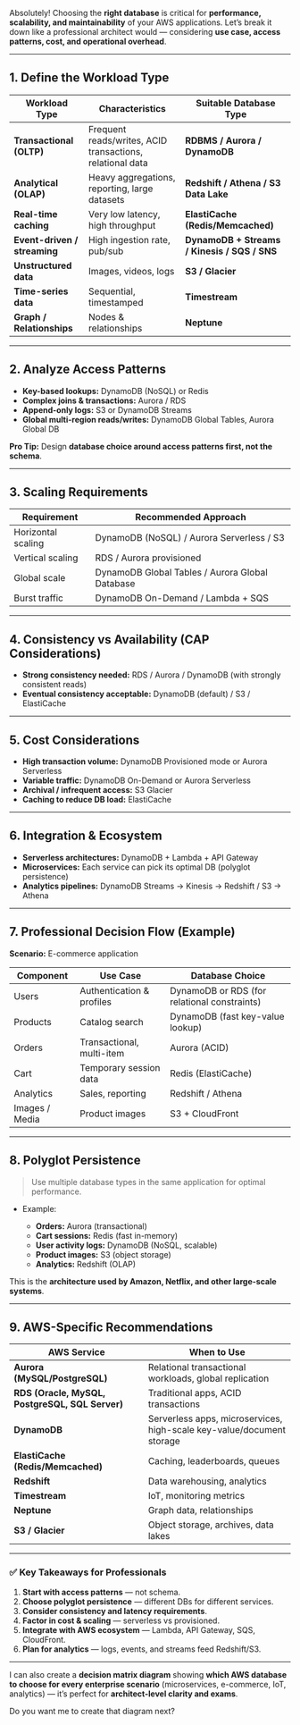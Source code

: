 Absolutely! Choosing the **right database** is critical for **performance, scalability, and maintainability** of your AWS applications. Let’s break it down like a professional architect would — considering **use case, access patterns, cost, and operational overhead**.

---

## **1. Define the Workload Type**

| Workload Type                | Characteristics                                           | Suitable Database Type                       |
| ---------------------------- | --------------------------------------------------------- | -------------------------------------------- |
| **Transactional (OLTP)**     | Frequent reads/writes, ACID transactions, relational data | **RDBMS / Aurora / DynamoDB**                |
| **Analytical (OLAP)**        | Heavy aggregations, reporting, large datasets             | **Redshift / Athena / S3 Data Lake**         |
| **Real-time caching**        | Very low latency, high throughput                         | **ElastiCache (Redis/Memcached)**            |
| **Event-driven / streaming** | High ingestion rate, pub/sub                              | **DynamoDB + Streams / Kinesis / SQS / SNS** |
| **Unstructured data**        | Images, videos, logs                                      | **S3 / Glacier**                             |
| **Time-series data**         | Sequential, timestamped                                   | **Timestream**                               |
| **Graph / Relationships**    | Nodes & relationships                                     | **Neptune**                                  |

---

## **2. Analyze Access Patterns**

* **Key-based lookups:** DynamoDB (NoSQL) or Redis
* **Complex joins & transactions:** Aurora / RDS
* **Append-only logs:** S3 or DynamoDB Streams
* **Global multi-region reads/writes:** DynamoDB Global Tables, Aurora Global DB

**Pro Tip:** Design **database choice around access patterns first, not the schema**.

---

## **3. Scaling Requirements**

| Requirement        | Recommended Approach                            |
| ------------------ | ----------------------------------------------- |
| Horizontal scaling | DynamoDB (NoSQL) / Aurora Serverless / S3       |
| Vertical scaling   | RDS / Aurora provisioned                        |
| Global scale       | DynamoDB Global Tables / Aurora Global Database |
| Burst traffic      | DynamoDB On-Demand / Lambda + SQS               |

---

## **4. Consistency vs Availability (CAP Considerations)**

* **Strong consistency needed:** RDS / Aurora / DynamoDB (with strongly consistent reads)
* **Eventual consistency acceptable:** DynamoDB (default) / S3 / ElastiCache

---

## **5. Cost Considerations**

* **High transaction volume:** DynamoDB Provisioned mode or Aurora Serverless
* **Variable traffic:** DynamoDB On-Demand or Aurora Serverless
* **Archival / infrequent access:** S3 Glacier
* **Caching to reduce DB load:** ElastiCache

---

## **6. Integration & Ecosystem**

* **Serverless architectures:** DynamoDB + Lambda + API Gateway
* **Microservices:** Each service can pick its optimal DB (polyglot persistence)
* **Analytics pipelines:** DynamoDB Streams → Kinesis → Redshift / S3 → Athena

---

## **7. Professional Decision Flow (Example)**

**Scenario:** E-commerce application

| Component      | Use Case                  | Database Choice                              |
| -------------- | ------------------------- | -------------------------------------------- |
| Users          | Authentication & profiles | DynamoDB or RDS (for relational constraints) |
| Products       | Catalog search            | DynamoDB (fast key-value lookup)             |
| Orders         | Transactional, multi-item | Aurora (ACID)                                |
| Cart           | Temporary session data    | Redis (ElastiCache)                          |
| Analytics      | Sales, reporting          | Redshift / Athena                            |
| Images / Media | Product images            | S3 + CloudFront                              |

---

## **8. Polyglot Persistence**

> Use multiple database types in the same application for optimal performance.

* Example:

  * **Orders:** Aurora (transactional)
  * **Cart sessions:** Redis (fast in-memory)
  * **User activity logs:** DynamoDB (NoSQL, scalable)
  * **Product images:** S3 (object storage)
  * **Analytics:** Redshift (OLAP)

This is the **architecture used by Amazon, Netflix, and other large-scale systems**.

---

## **9. AWS-Specific Recommendations**

| AWS Service                                     | When to Use                                                           |
| ----------------------------------------------- | --------------------------------------------------------------------- |
| **Aurora (MySQL/PostgreSQL)**                   | Relational transactional workloads, global replication                |
| **RDS (Oracle, MySQL, PostgreSQL, SQL Server)** | Traditional apps, ACID transactions                                   |
| **DynamoDB**                                    | Serverless apps, microservices, high-scale key-value/document storage |
| **ElastiCache (Redis/Memcached)**               | Caching, leaderboards, queues                                         |
| **Redshift**                                    | Data warehousing, analytics                                           |
| **Timestream**                                  | IoT, monitoring metrics                                               |
| **Neptune**                                     | Graph data, relationships                                             |
| **S3 / Glacier**                                | Object storage, archives, data lakes                                  |

---

### ✅ Key Takeaways for Professionals

1. **Start with access patterns** — not schema.
2. **Choose polyglot persistence** — different DBs for different services.
3. **Consider consistency and latency requirements**.
4. **Factor in cost & scaling** — serverless vs provisioned.
5. **Integrate with AWS ecosystem** — Lambda, API Gateway, SQS, CloudFront.
6. **Plan for analytics** — logs, events, and streams feed Redshift/S3.

---

I can also create a **decision matrix diagram** showing **which AWS database to choose for every enterprise scenario** (microservices, e-commerce, IoT, analytics) — it’s perfect for **architect-level clarity and exams**.

Do you want me to create that diagram next?
